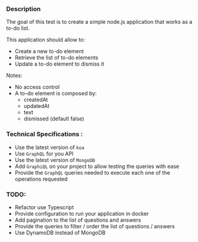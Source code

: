 ### Description

The goal of this test is to create a simple node.js application that works as a to-do list. 

This application should allow to:

- Create a new to-do element
- Retrieve the list of to-do elements
- Update a to-do element to dismiss it

Notes:

- No access control
- A to-do element is composed by: 
    - createdAt
    - updatedAt
    - text
    - dismissed (default false)

### Technical Specifications :

- Use the latest version of `koa`
- Use `GraphQL` for you API
- Use the latest version of `MongoDB`
- Add `GraphiQL` on your project to allow testing the queries with ease
- Provide the `GraphQL` queries needed to execute each one of the operations requested

### TODO:

- Refactor use Typescript
- Provide configuration to run your application in docker
- Add pagination to the list of questions and answers
- Provide the queries to filter / order the list of questions / answers
- Use DynamoDB instead of MongoDB